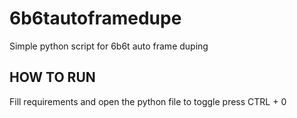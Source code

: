 # 6b6tautoframedupe
Simple python script for 6b6t auto frame duping 

## HOW TO RUN 
Fill requirements and open the python file to toggle press CTRL + 0
